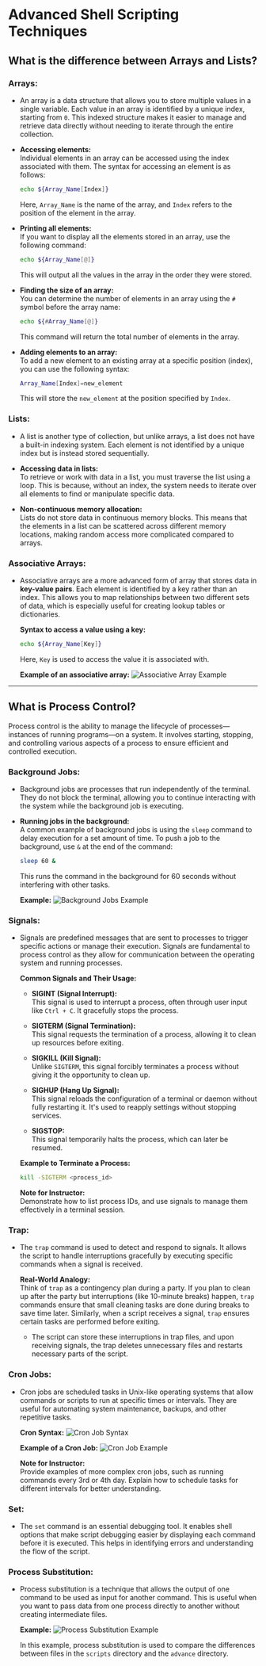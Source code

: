 
# Advanced Shell Scripting Techniques


## What is the difference between Arrays and Lists?

### Arrays:
- An array is a data structure that allows you to store multiple values in a single variable. Each value in an array is identified by a unique index, starting from `0`. This indexed structure makes it easier to manage and retrieve data directly without needing to iterate through the entire collection.
  
- **Accessing elements:**  
  Individual elements in an array can be accessed using the index associated with them. The syntax for accessing an element is as follows:
  ```bash
  echo ${Array_Name[Index]}
  ```
  Here, `Array_Name` is the name of the array, and `Index` refers to the position of the element in the array.

- **Printing all elements:**  
  If you want to display all the elements stored in an array, use the following command:
  ```bash
  echo ${Array_Name[@]}
  ```
  This will output all the values in the array in the order they were stored.

- **Finding the size of an array:**  
  You can determine the number of elements in an array using the `#` symbol before the array name:
  ```bash
  echo ${#Array_Name[@]}
  ```
  This command will return the total number of elements in the array.

- **Adding elements to an array:**  
  To add a new element to an existing array at a specific position (index), you can use the following syntax:
  ```bash
  Array_Name[Index]=new_element
  ```
  This will store the `new_element` at the position specified by `Index`.

### Lists:
- A list is another type of collection, but unlike arrays, a list does not have a built-in indexing system. Each element is not identified by a unique index but is instead stored sequentially.
  
- **Accessing data in lists:**  
  To retrieve or work with data in a list, you must traverse the list using a loop. This is because, without an index, the system needs to iterate over all elements to find or manipulate specific data.

- **Non-continuous memory allocation:**  
  Lists do not store data in continuous memory blocks. This means that the elements in a list can be scattered across different memory locations, making random access more complicated compared to arrays.

### Associative Arrays:
- Associative arrays are a more advanced form of array that stores data in **key-value pairs**. Each element is identified by a key rather than an index. This allows you to map relationships between two different sets of data, which is especially useful for creating lookup tables or dictionaries.
  
  **Syntax to access a value using a key:**
  ```bash
  echo ${Array_Name[Key]}
  ```
  Here, `Key` is used to access the value it is associated with.

  **Example of an associative array:**
  ![Associative Array Example](https://d2beiqkhq929f0.cloudfront.net/public_assets/assets/000/089/945/original/Screenshot_2024-09-17_223319.png?1726592614)

---

## What is Process Control?

Process control is the ability to manage the lifecycle of processes—instances of running programs—on a system. It involves starting, stopping, and controlling various aspects of a process to ensure efficient and controlled execution.

### Background Jobs:
- Background jobs are processes that run independently of the terminal. They do not block the terminal, allowing you to continue interacting with the system while the background job is executing.
  
- **Running jobs in the background:**  
  A common example of background jobs is using the `sleep` command to delay execution for a set amount of time. To push a job to the background, use `&` at the end of the command:
  ```bash
  sleep 60 &
  ```
  This runs the command in the background for 60 seconds without interfering with other tasks.



  **Example:**
  ![Background Jobs Example](https://d2beiqkhq929f0.cloudfront.net/public_assets/assets/000/089/954/original/Screenshot_2024-09-18_081548.png?1726627601)

### Signals:
- Signals are predefined messages that are sent to processes to trigger specific actions or manage their execution. Signals are fundamental to process control as they allow for communication between the operating system and running processes.

  **Common Signals and Their Usage:**
  - **SIGINT (Signal Interrupt):**  
    This signal is used to interrupt a process, often through user input like `Ctrl + C`. It gracefully stops the process.
    
  - **SIGTERM (Signal Termination):**  
    This signal requests the termination of a process, allowing it to clean up resources before exiting.
    
  - **SIGKILL (Kill Signal):**  
    Unlike `SIGTERM`, this signal forcibly terminates a process without giving it the opportunity to clean up.

  - **SIGHUP (Hang Up Signal):**  
    This signal reloads the configuration of a terminal or daemon without fully restarting it. It's used to reapply settings without stopping services.

  - **SIGSTOP:**  
    This signal temporarily halts the process, which can later be resumed.

  **Example to Terminate a Process:**
  ```bash
  kill -SIGTERM <process_id>
  ```

  **Note for Instructor:**  
  Demonstrate how to list process IDs, and use signals to manage them effectively in a terminal session.

### Trap:
- The `trap` command is used to detect and respond to signals. It allows the script to handle interruptions gracefully by executing specific commands when a signal is received.

  **Real-World Analogy:**  
  Think of `trap` as a contingency plan during a party. If you plan to clean up after the party but interruptions (like 10-minute breaks) happen, `trap` commands ensure that small cleaning tasks are done during breaks to save time later. Similarly, when a script receives a signal, `trap` ensures certain tasks are performed before exiting.

  - The script can store these interruptions in trap files, and upon receiving signals, the trap deletes unnecessary files and restarts necessary parts of the script.


### Cron Jobs:
- Cron jobs are scheduled tasks in Unix-like operating systems that allow commands or scripts to run at specific times or intervals. They are useful for automating system maintenance, backups, and other repetitive tasks.

  **Cron Syntax:**
  ![Cron Job Syntax](https://d2beiqkhq929f0.cloudfront.net/public_assets/assets/000/089/958/original/Screenshot_2024-09-18_101419.png?1726634668)

  **Example of a Cron Job:**
  ![Cron Job Example](https://d2beiqkhq929f0.cloudfront.net/public_assets/assets/000/089/959/original/Screenshot_2024-09-18_101559.png?1726634769)

  **Note for Instructor:**  
  Provide examples of more complex cron jobs, such as running commands every 3rd or 4th day. Explain how to schedule tasks for different intervals for better understanding.

### Set:
- The `set` command is an essential debugging tool. It enables shell options that make script debugging easier by displaying each command before it is executed. This helps in identifying errors and understanding the flow of the script.

### Process Substitution:
- Process substitution is a technique that allows the output of one command to be used as input for another command. This is useful when you want to pass data from one process directly to another without creating intermediate files.

  **Example:**
  ![Process Substitution Example](https://d2beiqkhq929f0.cloudfront.net/public_assets/assets/000/089/962/original/Screenshot_2024-09-18_103620.png?1726636004)

  In this example, process substitution is used to compare the differences between files in the `scripts` directory and the `advance` directory.

